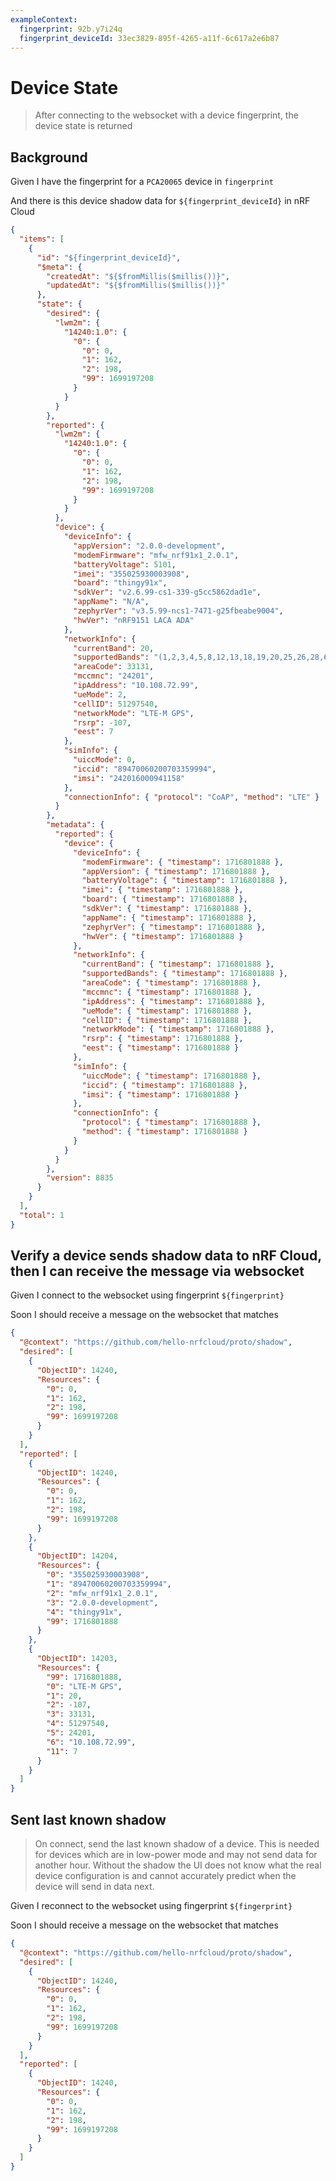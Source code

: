 ```yaml
---
exampleContext:
  fingerprint: 92b.y7i24q
  fingerprint_deviceId: 33ec3829-895f-4265-a11f-6c617a2e6b87
---
```


# Device State

> After connecting to the websocket with a device fingerprint, the device state
> is returned

## Background

Given I have the fingerprint for a `PCA20065` device in `fingerprint`

And there is this device shadow data for `${fingerprint_deviceId}` in nRF Cloud

```json
{
  "items": [
    {
      "id": "${fingerprint_deviceId}",
      "$meta": {
        "createdAt": "${$fromMillis($millis())}",
        "updatedAt": "${$fromMillis($millis())}"
      },
      "state": {
        "desired": {
          "lwm2m": {
            "14240:1.0": {
              "0": {
                "0": 0,
                "1": 162,
                "2": 198,
                "99": 1699197208
              }
            }
          }
        },
        "reported": {
          "lwm2m": {
            "14240:1.0": {
              "0": {
                "0": 0,
                "1": 162,
                "2": 198,
                "99": 1699197208
              }
            }
          },
          "device": {
            "deviceInfo": {
              "appVersion": "2.0.0-development",
              "modemFirmware": "mfw_nrf91x1_2.0.1",
              "batteryVoltage": 5101,
              "imei": "355025930003908",
              "board": "thingy91x",
              "sdkVer": "v2.6.99-cs1-339-g5cc5862dad1e",
              "appName": "N/A",
              "zephyrVer": "v3.5.99-ncs1-7471-g25fbeabe9004",
              "hwVer": "nRF9151 LACA ADA"
            },
            "networkInfo": {
              "currentBand": 20,
              "supportedBands": "(1,2,3,4,5,8,12,13,18,19,20,25,26,28,66,85)",
              "areaCode": 33131,
              "mccmnc": "24201",
              "ipAddress": "10.108.72.99",
              "ueMode": 2,
              "cellID": 51297540,
              "networkMode": "LTE-M GPS",
              "rsrp": -107,
              "eest": 7
            },
            "simInfo": {
              "uiccMode": 0,
              "iccid": "89470060200703359994",
              "imsi": "242016000941158"
            },
            "connectionInfo": { "protocol": "CoAP", "method": "LTE" }
          }
        },
        "metadata": {
          "reported": {
            "device": {
              "deviceInfo": {
                "modemFirmware": { "timestamp": 1716801888 },
                "appVersion": { "timestamp": 1716801888 },
                "batteryVoltage": { "timestamp": 1716801888 },
                "imei": { "timestamp": 1716801888 },
                "board": { "timestamp": 1716801888 },
                "sdkVer": { "timestamp": 1716801888 },
                "appName": { "timestamp": 1716801888 },
                "zephyrVer": { "timestamp": 1716801888 },
                "hwVer": { "timestamp": 1716801888 }
              },
              "networkInfo": {
                "currentBand": { "timestamp": 1716801888 },
                "supportedBands": { "timestamp": 1716801888 },
                "areaCode": { "timestamp": 1716801888 },
                "mccmnc": { "timestamp": 1716801888 },
                "ipAddress": { "timestamp": 1716801888 },
                "ueMode": { "timestamp": 1716801888 },
                "cellID": { "timestamp": 1716801888 },
                "networkMode": { "timestamp": 1716801888 },
                "rsrp": { "timestamp": 1716801888 },
                "eest": { "timestamp": 1716801888 }
              },
              "simInfo": {
                "uiccMode": { "timestamp": 1716801888 },
                "iccid": { "timestamp": 1716801888 },
                "imsi": { "timestamp": 1716801888 }
              },
              "connectionInfo": {
                "protocol": { "timestamp": 1716801888 },
                "method": { "timestamp": 1716801888 }
              }
            }
          }
        },
        "version": 8835
      }
    }
  ],
  "total": 1
}
```

## Verify a device sends shadow data to nRF Cloud, then I can receive the message via websocket

Given I connect to the websocket using fingerprint `${fingerprint}`

Soon I should receive a message on the websocket that matches

```json
{
  "@context": "https://github.com/hello-nrfcloud/proto/shadow",
  "desired": [
    {
      "ObjectID": 14240,
      "Resources": {
        "0": 0,
        "1": 162,
        "2": 198,
        "99": 1699197208
      }
    }
  ],
  "reported": [
    {
      "ObjectID": 14240,
      "Resources": {
        "0": 0,
        "1": 162,
        "2": 198,
        "99": 1699197208
      }
    },
    {
      "ObjectID": 14204,
      "Resources": {
        "0": "355025930003908",
        "1": "89470060200703359994",
        "2": "mfw_nrf91x1_2.0.1",
        "3": "2.0.0-development",
        "4": "thingy91x",
        "99": 1716801888
      }
    },
    {
      "ObjectID": 14203,
      "Resources": {
        "99": 1716801888,
        "0": "LTE-M GPS",
        "1": 20,
        "2": -107,
        "3": 33131,
        "4": 51297540,
        "5": 24201,
        "6": "10.108.72.99",
        "11": 7
      }
    }
  ]
}
```

## Sent last known shadow

> On connect, send the last known shadow of a device. This is needed for devices
> which are in low-power mode and may not send data for another hour. Without
> the shadow the UI does not know what the real device configuration is and
> cannot accurately predict when the device will send in data next.

Given I reconnect to the websocket using fingerprint `${fingerprint}`

Soon I should receive a message on the websocket that matches

```json
{
  "@context": "https://github.com/hello-nrfcloud/proto/shadow",
  "desired": [
    {
      "ObjectID": 14240,
      "Resources": {
        "0": 0,
        "1": 162,
        "2": 198,
        "99": 1699197208
      }
    }
  ],
  "reported": [
    {
      "ObjectID": 14240,
      "Resources": {
        "0": 0,
        "1": 162,
        "2": 198,
        "99": 1699197208
      }
    }
  ]
}
```
